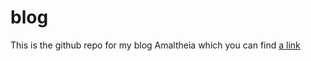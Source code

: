 # blog

This is the github repo for my blog Amaltheia which you can find [a link](https://github.com/user/repo/blob/branch/other_file.md)
